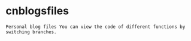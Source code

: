 # cnblogsfiles
`
Personal blog files
You can view the code of different functions by switching branches.
`
